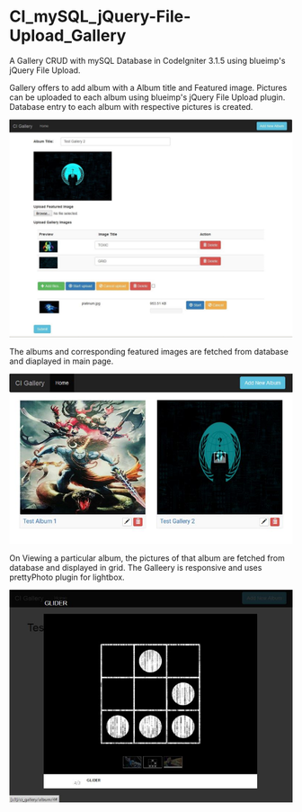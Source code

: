# CI_mySQL_jQuery-File-Upload_Gallery
A Gallery CRUD with mySQL Database in CodeIgniter 3.1.5 using blueimp's jQuery File Upload.

Gallery offers to add album with a Album title and Featured image. Pictures can be uploaded to each album using blueimp's jQuery File Upload plugin.
Database entry to each album with respective pictures is created. 

![Add/Edit Albums](https://github.com/atish-adhikari/CI_mySQL_jQuery-File-Upload_Gallery/blob/master/uploads/Edit.JPG "Editing Existing Album")


The albums and corresponding featured images are fetched from database and diaplayed in main page. 

![Home Page](https://github.com/atish-adhikari/CI_mySQL_jQuery-File-Upload_Gallery/blob/master/uploads/Home.JPG "Main Album Page")


On Viewing a particular album, the pictures of that album are fetched from database and displayed in grid. 
The Galleery is responsive and uses prettyPhoto plugin for lightbox.

![Display Pictures](https://github.com/atish-adhikari/CI_mySQL_jQuery-File-Upload_Gallery/blob/master/uploads/PrettyPhoto.JPG "Lightbox to view Images")

